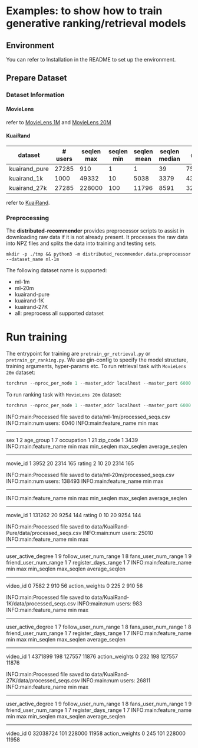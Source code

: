 # Examples: to show how to train generative ranking/retrieval models
## Environment
You can refer to Installation in the README to set up the environment.
## Prepare Dataset
### Dataset Information
#### **MovieLens**
refer to [MovieLens 1M](https://grouplens.org/datasets/movielens/1m/) and [MovieLens 20M](https://www.kaggle.com/datasets/grouplens/movielens-20m-dataset)
#### **KuaiRand**

| dataset       | # users | seqlen max | seqlen min | seqlen mean | seqlen median | # items    |
|---------------|---------|------------|------------|-------------|---------------|------------|
| kuairand_pure | 27285   | 910        | 1          | 1           | 39            | 7551       |
| kuairand_1k   | 1000    | 49332      | 10         | 5038        | 3379          | 4369953    |
| kuairand_27k  | 27285   | 228000     | 100        | 11796       | 8591          | 32038725   |
 
refer to [KuaiRand](https://kuairand.com/).

### Preprocessing
The **distributed-recommender** provides preprocessor scripts to assist in downloading raw data if it is not already present. It processes the raw data into NPZ files and splits the data into training and testing sets.
```
mkdir -p ./tmp && python3 -m distributed_recommender.data.preprocessor --dataset_name ml-1m
```
The following dataset name is supported:
* ml-1m
* ml-20m
* kuairand-pure
* kuairand-1K
* kuairand-27K
* all: preprocess all supported dataset


# Run training
The entrypoint for training are `pretrain_gr_retrieval.py` or `pretrain_gr_ranking.py`. We use gin-config to specify the model structure, training arguments, hyper-params etc.
To run retrieval task with `MovieLens 20m` dataset:
```python
torchrun --nproc_per_node 1 --master_addr localhost --master_port 6000  examples/hstu/pretrain_gr_retrieval.py --gin-config-file examples/configs/movielen_retrieval.gin
```

To run ranking task with `MovieLens 20m` dataset:
```python
torchrun --nproc_per_node 1 --master_addr localhost --master_port 6000  examples/hstu/pretrain_gr_ranking.py --gin-config-file examples/configs/movielen_ranking.gin
```


INFO:main:Processed file saved to data/ml-1m/processed_seqs.csv
INFO:main:num users: 6040
INFO:main:feature_name      min    max
--------------  -----  -----
sex                 1      2
age_group           1      7
occupation          1     21
zip_code            1   3439
INFO:main:feature_name      min    max    min_seqlen    max_seqlen    average_seqlen
--------------  -----  -----  ------------  ------------  ----------------
movie_id            1   3952            20          2314               165
rating              2      10            20          2314               165

INFO:main:Processed file saved to data/ml-20m/processed_seqs.csv
INFO:main:num users: 138493
INFO:main:feature_name    min    max
--------------  -----  -----
INFO:main:feature_name      min     max    min_seqlen    max_seqlen    average_seqlen
--------------  -----  ------  ------------  ------------  ----------------
movie_id            1  131262            20          9254               144
rating              0       10            20          9254               144

INFO:main:Processed file saved to data/KuaiRand-Pure/data/processed_seqs.csv
INFO:main:num users: 25010
INFO:main:feature_name             min    max
---------------------  -----  -----
user_active_degree         1      9
follow_user_num_range      1      8
fans_user_num_range        1      9
friend_user_num_range      1      7
register_days_range        1      7
INFO:main:feature_name      min    max    min_seqlen    max_seqlen    average_seqlen
--------------  -----  -----  ------------  ------------  ----------------
video_id            0   7582             2           910                56
action_weights      0    225             2           910                56


INFO:main:Processed file saved to data/KuaiRand-1K/data/processed_seqs.csv
INFO:main:num users: 983
INFO:main:feature_name             min    max
---------------------  -----  -----
user_active_degree         1      7
follow_user_num_range      1      8
fans_user_num_range        1      8
friend_user_num_range      1      7
register_days_range        1      7
INFO:main:feature_name      min      max    min_seqlen    max_seqlen    average_seqlen
--------------  -----  -------  ------------  ------------  ----------------
video_id            1  4371899           198        127557             11876
action_weights      0      232           198        127557             11876


INFO:main:Processed file saved to data/KuaiRand-27K/data/processed_seqs.csv
INFO:main:num users: 26811
INFO:main:feature_name             min    max
---------------------  -----  -----
user_active_degree         1      9
follow_user_num_range      1      8
fans_user_num_range        1      9
friend_user_num_range      1      7
register_days_range        1      7
INFO:main:feature_name      min       max    min_seqlen    max_seqlen    average_seqlen
--------------  -----  --------  ------------  ------------  ----------------
video_id            0  32038724           101        228000             11958
action_weights      0       245           101        228000             11958
